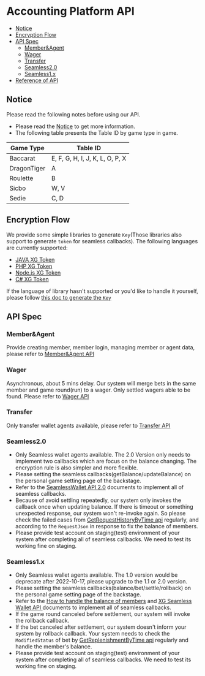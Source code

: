 # Accounting Platform API

- [Notice](#Notice)
- [Encryption Flow](#Encryption-Flow)
- [API Spec](#API-Spec) 
    - [Member&Agent](#MemberAgent)
    - [Wager](#Wager)
    - [Transfer](#Transfer)
    - [Seamless2.0](#Seamless20)
    - [Seamless1.x](#Seamless1x)
- [Reference of API](../reference-en.md)

## Notice

Please read the following notes before using our API.

- Please read the [Notice](../notice-en.md) to get more information.
- The following table presents the Table ID by game type in game. 

| Game Type | Table ID  |
| --- | --- |
| Baccarat | E, F, G, H, I, J, K, L, O, P, X |
| DragonTiger | A |  
| Roulette | B |  
| Sicbo | W, V |  
| Sedie | C, D |

## Encryption Flow

We provide some simple libraries to generate `Key`(Those libraries also support to generate `token` for seamless callbacks). The following languages are currently supported:

- [JAVA XG Token](https://gitlab.kaixi.cc/api-libaray/java-xg-token)
- [PHP XG Token](https://gitlab.kaixi.cc/api-libaray/php-xg-token)
- [Node.js XG Token](https://gitlab.kaixi.cc/api-libaray/js-xg-token)
- [C# XG Token](https://gitlab.kaixi.cc/api-libaray/csharp-xg-token)

If the language of library hasn't supported or you'd like to handle it yourself, please follow [this doc to generate the `Key`](../encryption-en.md)

## API Spec

### Member&Agent

Provide creating member, member login, managing member or agent data, please refer to [Member&Agent API](https://staging-agent.jetcafe.life/swagger/public/index.html?lang=en#/Member%2FAgent)

### Wager

Asynchronous, about 5 mins delay. Our system will merge bets in the same member and game round(run) to a wager. Only settled wagers able to be found. Please refer to [Wager API](https://staging-agent.jetcafe.life/swagger/public/index.html?lang=en#/Wager)

### Transfer

Only transfer wallet agents available, please refer to [Transfer API](https://staging-agent.jetcafe.life/swagger/public/index.html?lang=en#/Transfer)

### Seamless2.0

- Only Seamless wallet agents available. The 2.0 Version only needs to implement two callbacks which are focus on the balance changing. The encryption rule is also simpler and more flexible.
- Please setting the seamless callbacks(getBalance/updateBalance) on the personal game setting page of the backstage. 
- Refer to the [SeamlessWallet API 2.0](../../SeamlessWalletAPI2.0/SeamlessWalletAPI-2.0.md) documents to implement all of seamless callbacks.
- Because of avoid settling repeatedly, our system only invokes the callback once when updating balance. If there is timeout or something unexpected response, our system won't re-invoke again. So please check the failed cases from [GetRequestHistoryByTime api](https://staging-agent.jetcafe.life/swagger/public/index.html?lang=en#/Seamless2.0/post_api_keno_api_xg_casino_GetRequestHistoryByTime) regularly, and according to the `RequestJson` in response to fix the balance of members.  
- Please provide test account on staging(test) environment of your system after completing all of seamless callbacks. We need to test its working fine on staging. 

### Seamless1.x

- Only Seamless wallet agents available. The 1.0 version would be deprecate after 2022-10-17, please upgrade to the 1.1 or 2.0 version.
- Please setting the seamless callbacks(balance/bet/settle/rollback) on the personal game setting page of the backstage. 
- Refer to the [How to handle the balance of members](../../SeamlessWalletAPI1.x/handle-balance.md) and [XG Seamless Wallet API ](https://app.swaggerhub.com/apis/x-gaming-bet/xg-seamless_wallet_api_en/1.1) documents to implement all of seamless callbacks.
- If the game round canceled before settlement, our system will invoke the rollback callback.
- If the bet canceled after settlement, our system doesn't inform your system by rollback callback. Your system needs to check the `ModifiedStatus` of bet by [GetReplenishmentByTime api](https://staging-agent.jetcafe.life/swagger/public/index.html?lang=en#/Seamless1.x/post_api_keno_api_xg_casino_GetReplenishmentByTime) regularly and handle the member's balance.
- Please provide test account on staging(test) environment of your system after completing all of seamless callbacks. We need to test its working fine on staging.

